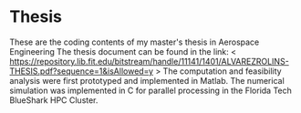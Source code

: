 # Thesis
These are the coding contents of my master's thesis in Aerospace Engineering
The thesis document can be found in the link: < https://repository.lib.fit.edu/bitstream/handle/11141/1401/ALVAREZROLINS-THESIS.pdf?sequence=1&isAllowed=y >
The computation and feasibility analysis were first prototyped and implemented in Matlab. The numerical simulation was implemented in C for parallel processing in the Florida Tech BlueShark HPC Cluster.